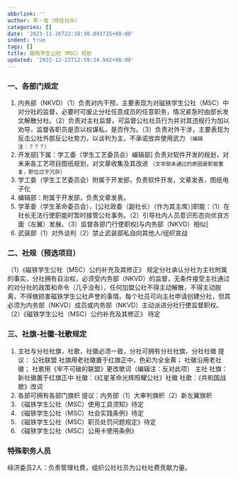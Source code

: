 ```yaml
---
abbrlink: ''
author: 李﹡竣（现任社长）
categories: []
date: '2023-11-26T22:38:30.091715+08:00'
indent: true
tags: []
title: 磁铁学生公社（MSC）规划
updated: '2023-12-23T12:59:34.942+08:00'
---
```

### 一、各部门规定

1. 内务部（NKVD）（1）负责对内干预，主要表现为对磁铁学生公社（MSC）中对分社的监督，必要时可废止分社任意成员的任意职务，情况紧急时由部长发文解散分社。（2）负责对主社监督，可监督公社社员行为并对其违规行为加以劝导，监督各职员是否以权谋私，是否作为。（3）负责对外干涉，主要表现为反击公社外部反公社势力，以谈判为主，不承诺放弃使用武力 `（编辑注：？？？）`
2. 开发部[下属：学工委（学生工艺委员会）编辑部] 负责对软件开发的规划，对未来各工艺项目图纸规划，对文章收集及其改进 `（文学部未通过的原因是职能重复，职位过于冗杂）`
3. 学工委（学生工艺委员会）附属于开发部，负责软件开发，文章发表，图纸电子化
4. 编辑部：附属于开发部，负责文章发表。
5. 学革委（学生革命委员会），[公社政委（副社长）（作为其主席）]职能：（1）在社长无法行使职能时暂时接管公社事务。（2）引导社内人员意识形态向优良方面（左翼）发展。（3）监督各部门行使职权[与内务部（NKVD）相似]
6. 武装部（1）对外谈判（2）禁止武装部私自向其他人/组织宣战

### 二、社规（预选项目）

（1）《磁铁学生公社（MSC）公约补充及其修正》
规定分社承认分社为主社附属的事实，分社拥有自治权，必须受内务部（NKVD）的监督，无条件接受主社通过的对分社的政策和命令（几乎没有），任何加盟公社不得主动解散，不得主动脱离，不得做损害磁铁学生公社声誉的事情。每个社员可向主社申请创建分社，但其必须为内务部（NKVD）成员或内务部（NKVD）主动派进分社行使监督职权。
（2）《磁铁学生公社（MSC）公约补充及其修正》
待定

### 三、社旗-社徽-社歌规定

1. 主社与分社社旗，社歌，社徽必须一致，分社可拥有分社社旗，分社社徽
   提议：
   公社联盟
   社旗用老社徽置于红旗正中，色彩为全金黄；
   社徽沿用老社徽；
   社歌用《牢不可破的联盟》更改歌词（编辑注：反对此项）
   主社
   社旗：新社徽置于红旗正中
   社徽：《红星革命光辉照耀公社》社徽
   社歌：《共和国战歌》改词
2. 各部可拥有各部门旗帜
   提议：内务部（1）大审判旗帜（2）新左翼旗帜
3. 《磁铁学生公社（MSC）使用工具须知》待定
4. 《磁铁学生公社（MSC）社会实践条例》待定
5. 《磁铁学生公社（MSC）职员处罚问题规定》待定
6. 《磁铁学生公社（MSC）公用卡使用条例》

### 特殊职务人员

经济委员2人：负责管理社费，组织公社社员为公社社费贡献力量。
